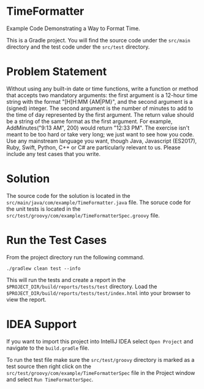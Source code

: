 # TimeFormatter
Example Code Demonstrating a Way to Format Time.

This is a Gradle project. You will find the source code under the `src/main` directory and the
test code under the `src/test` directory.

# Problem Statement
Without using any built-in date or time functions, write a function or method that accepts two
mandatory arguments: the first argument is a 12-hour time string with the format "[H]H:MM
{AM|PM}", and the second argument is a (signed) integer. The second argument is the number of
minutes to add to the time of day represented by the first argument. The return value should be a
string of the same format as the first argument. For example, AddMinutes("9:13 AM", 200) would
return "12:33 PM". The exercise isn't meant to be too hard or take very long; we just want to see how
you code. Use any mainstream language you want, though Java, Javascript (ES2017), Ruby, Swift,
Python, C++ or C# are particularly relevant to us. Please include any test cases that you write. 

# Solution
The source code for the solution is located in the `src/main/java/com/example/TimeFormatter.java` file.
The soruce code for the unit tests is located in the `src/test/groovy/com/example/TimeFormatterSpec.groovy` file.

# Run the Test Cases
From the project directory run the following command.

`./gradlew clean test --info`

This will run the tests and create a report in the `$PROJECT_DIR/build/reports/tests/test` directory.
Load the `$PROJECT_DIR/build/reports/tests/test/index.html` into your browser to view the report.

# IDEA Support

If you want to import this project into IntelliJ IDEA select `Open Project` and navigate to
the `build.gradle` file.

To run the test file make sure the `src/test/groovy` directory is marked as a test source
then right click on the `src/test/groovy/com/example/TimeFormatterSpec` file in the Project window
and select `Run TimeFormatterSpec`.

